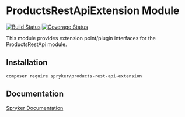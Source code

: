 # ProductsRestApiExtension Module
[![Build Status](https://travis-ci.org/spryker/products-rest-api-extension.svg)](https://travis-ci.org/spryker/products-rest-api-extension)
[![Coverage Status](https://coveralls.io/repos/github/spryker/products-rest-api-extension/badge.svg)](https://coveralls.io/github/spryker/products-rest-api-extension)

This module provides extension point/plugin interfaces for the ProductsRestApi module.

## Installation

```
composer require spryker/products-rest-api-extension
```

## Documentation

[Spryker Documentation](https://academy.spryker.com/developing_with_spryker/module_guide/modules.html)
